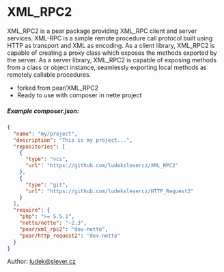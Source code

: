 # XML_RPC2


XML_RPC2 is a pear package providing XML_RPC client and server services. XML-RPC is a simple remote procedure call protocol built using HTTP as transport and XML as encoding.
As a client library, XML_RPC2 is capable of creating a proxy class which exposes the methods exported by the server. As a server library, XML_RPC2 is capable of exposing methods from a class or object instance, seamlessly exporting local methods as remotely callable procedures.

- forked from pear/XML_RPC2
- Ready to use with composer in nette project

##### Example composer.json:
```json
{
  "name": "my/project",
  "description": "This is my project...",
  "repositories": [
    {
      "type": "vcs",
      "url": "https://github.com/ludekslevercz/XML_RPC2"
    },
    {
      "type": "git",
      "url": "https://github.com/ludekslevercz/HTTP_Request2"
    }
  ],
  "require": {
    "php": ">= 5.5.1",
    "nette/nette": "~2.3",
    "pear/xml_rpc2": "dev-nette",
    "pear/http_request2": "dev-nette"
  }
}
```

Author: ludek@slever.cz
